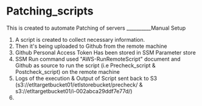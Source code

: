# Patching_scripts
This is created to automate Patching of servers
__________Manual Setup
1. A script is created to collect necessary information.
2. Then it's being uploaded to Github from the remote machine
3. Github Personal Access Token Has been stored in SSM Parameter store
4. SSM Run command used  "AWS-RunRemoteScript" document and Github as source to run the script (i.e Precheck_script & Postcheck_script) on the remote machine
5. Logs of the execution & Output of Script sent back to S3 (s3://etltargetbucket01/etlstorebucket/precheck/ & s3://etltargetbucket01/i-002abca29ddf7e77d/)
6. 
